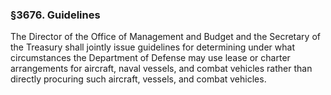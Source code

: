 ### §3676. Guidelines ###

The Director of the Office of Management and Budget and the Secretary of the Treasury shall jointly issue guidelines for determining under what circumstances the Department of Defense may use lease or charter arrangements for aircraft, naval vessels, and combat vehicles rather than directly procuring such aircraft, vessels, and combat vehicles.